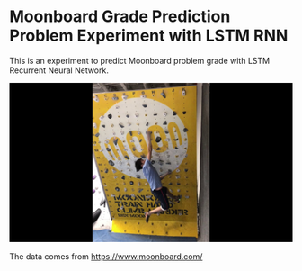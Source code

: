 # Moonboard Grade Prediction Problem Experiment with LSTM RNN

This is an experiment to predict Moonboard problem grade with LSTM Recurrent Neural Network.

![Moonboard Photo](Image/moonboard.jpg)

The data comes from https://www.moonboard.com/
